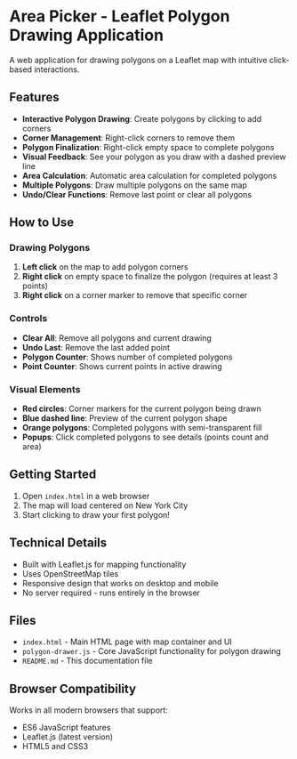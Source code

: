 # Area Picker - Leaflet Polygon Drawing Application

A web application for drawing polygons on a Leaflet map with intuitive click-based interactions.

## Features

- **Interactive Polygon Drawing**: Create polygons by clicking to add corners
- **Corner Management**: Right-click corners to remove them
- **Polygon Finalization**: Right-click empty space to complete polygons
- **Visual Feedback**: See your polygon as you draw with a dashed preview line
- **Area Calculation**: Automatic area calculation for completed polygons
- **Multiple Polygons**: Draw multiple polygons on the same map
- **Undo/Clear Functions**: Remove last point or clear all polygons

## How to Use

### Drawing Polygons
1. **Left click** on the map to add polygon corners
2. **Right click** on empty space to finalize the polygon (requires at least 3 points)
3. **Right click** on a corner marker to remove that specific corner

### Controls
- **Clear All**: Remove all polygons and current drawing
- **Undo Last**: Remove the last added point
- **Polygon Counter**: Shows number of completed polygons
- **Point Counter**: Shows current points in active drawing

### Visual Elements
- **Red circles**: Corner markers for the current polygon being drawn
- **Blue dashed line**: Preview of the current polygon shape
- **Orange polygons**: Completed polygons with semi-transparent fill
- **Popups**: Click completed polygons to see details (points count and area)

## Getting Started

1. Open `index.html` in a web browser
2. The map will load centered on New York City
3. Start clicking to draw your first polygon!

## Technical Details

- Built with Leaflet.js for mapping functionality
- Uses OpenStreetMap tiles
- Responsive design that works on desktop and mobile
- No server required - runs entirely in the browser

## Files

- `index.html` - Main HTML page with map container and UI
- `polygon-drawer.js` - Core JavaScript functionality for polygon drawing
- `README.md` - This documentation file

## Browser Compatibility

Works in all modern browsers that support:
- ES6 JavaScript features
- Leaflet.js (latest version)
- HTML5 and CSS3
